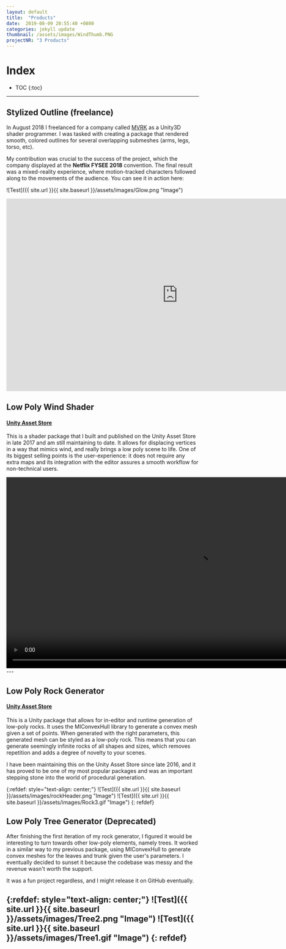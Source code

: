 ```yaml
---
layout: default
title:  "Products"
date:  2019-08-09 20:55:40 +0800
categories: jekyll update
thumbnail: /assets/images/WindThumb.PNG
projectNR: "3 Products"
---
```

<script async defer src="https://buttons.github.io/buttons.js"></script>

# Index
* TOC
{:toc}

---

## Stylized Outline (freelance)

In August 2018 I freelanced for a company called [MVRK](https://mvrk.co/) as a Unity3D shader programmer. I was tasked with creating a package that rendered smooth, colored outlines for several overlapping submeshes (arms, legs, torso, etc).

My contribution was crucial to the success of the project, which the company displayed at the **Netflix FYSEE 2018** convention. 
The final result was a mixed-reality experience, where motion-tracked characters followed along to the movements of the audience. You can see it in action here:


![Test]({{ site.url }}{{ site.baseurl }}/assets/images/Glow.png "Image")

<iframe width="896" height="504" src="https://www.youtube.com/embed/olO1jg6oJ9c?start=22" title="YouTube video player" frameborder="0" allow="accelerometer; autoplay; clipboard-write; encrypted-media; gyroscope; picture-in-picture" allowfullscreen></iframe>



## Low Poly Wind Shader
#### [Unity Asset Store](https://assetstore.unity.com/packages/vfx/shaders/low-poly-wind-shader-97675)

This is a shader package that I built and published on the Unity Asset Store in late 2017 and am still maintaining to date. It allows for displacing vertices in a way that mimics wind, and really brings a low poly scene to life. One of its biggest selling points is the user-experience: it does not require any extra maps and its integration with the editor assures a smooth workflow for non-technical users.

<video width="1000" muted autoplay controls>
    <source src="{{ site.url }}{{ site.baseurl }}/assets/videos/WindFade.webm" type="video/webm">
</video>
---


## Low Poly Rock Generator
#### [Unity Asset Store](https://assetstore.unity.com/packages/tools/modeling/low-poly-rock-generator-75041)

This is a Unity package that allows for in-editor and runtime generation of low-poly rocks. It uses the MIConvexHull library to generate a convex mesh given a set of points. When generated with the right parameters, this generated mesh can be styled as a low-poly rock.
This means that you can generate seemingly infinite rocks of all shapes and sizes, which removes repetition and adds a degree of novelty to your scenes.

I have been maintaining this on the Unity Asset Store since late 2016, and it has proved to be one of my most popular packages and was an important stepping stone into the world of procedural generation.

{:refdef: style="text-align: center;"}
![Test]({{ site.url }}{{ site.baseurl }}/assets/images/rockHeader.png "Image")
![Test]({{ site.url }}{{ site.baseurl }}/assets/images/Rock3.gif "Image")
{: refdef}

## Low Poly Tree Generator **(Deprecated)**

After finishing the first iteration of my rock generator, I figured it would be interesting to turn towards other low-poly elements, namely trees.
It worked in a similar way to my previous package, using MIConvexHull to generate convex meshes for the leaves and trunk given the user's parameters.
I eventually decided to sunset it because the codebase was messy and the revenue wasn't worth the support.

It was a fun project regardless, and I might release it on GitHub eventually.

{:refdef: style="text-align: center;"}
![Test]({{ site.url }}{{ site.baseurl }}/assets/images/Tree2.png "Image")
![Test]({{ site.url }}{{ site.baseurl }}/assets/images/Tree1.gif "Image")
{: refdef}
---

